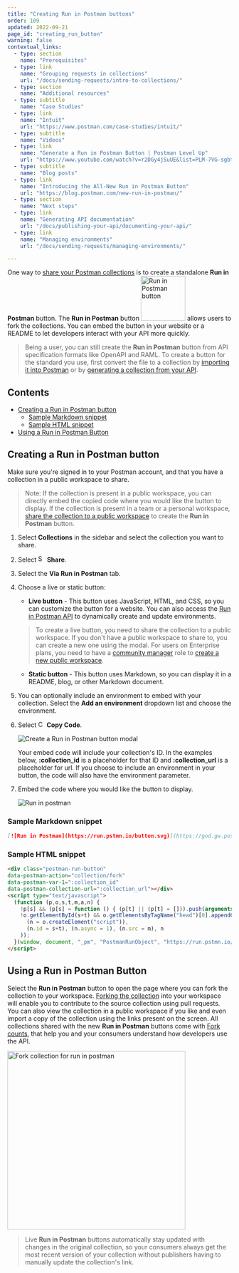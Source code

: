 ```yaml
---
title: "Creating Run in Postman buttons"
order: 109
updated: 2022-09-21
page_id: "creating_run_button"
warning: false
contextual_links:
  - type: section
    name: "Prerequisites"
  - type: link
    name: "Grouping requests in collections"
    url: "/docs/sending-requests/intro-to-collections/"
  - type: section
    name: "Additional resources"
  - type: subtitle
    name: "Case Studies"
  - type: link
    name: "Intuit"
    url: "https://www.postman.com/case-studies/intuit/"
  - type: subtitle
    name: "Videos"
  - type: link
    name: "Generate a Run in Postman Button | Postman Level Up"
    url: "https://www.youtube.com/watch?v=r2DGy4jSuUE&list=PLM-7VG-sgbtC5tNXxd28cmePSa9BYwqeU&index=8"
  - type: subtitle
    name: "Blog posts"
  - type: link
    name: "Introducing the All-New Run in Postman Button"
    url: "https://blog.postman.com/new-run-in-postman/"
  - type: section
    name: "Next steps"
  - type: link
    name: "Generating API documentation"
    url: "/docs/publishing-your-api/documenting-your-api/"
  - type: link
    name: "Managing environments"
    url: "/docs/sending-requests/managing-environments/"

---
```


One way to [share your Postman collections](/docs/collaborating-in-postman/sharing/) is to create a standalone **Run in Postman** button. The **Run in Postman** button <img alt="Run in Postman button" src="https://assets.postman.com/postman-docs/run-in-postman-button-icon.jpg#icon" width="100px"/> allows users to fork the collections. You can embed the button in your website or a README to let developers interact with your API more quickly.

> Being a user, you can still create the **Run in Postman** button from API specification formats like OpenAPI and RAML. To create a button for the standard you use, first convert the file to a collection by [importing it into Postman](/docs/getting-started/importing-and-exporting-data/) or by [generating a collection from your API](/docs/designing-and-developing-your-api/developing-an-api/adding-api-elements/#generating-a-collection).

## Contents

* [Creating a Run in Postman button](#creating-a-run-in-postman-button)
    * [Sample Markdown snippet](#sample-markdown-snippet)
    * [Sample HTML snippet](#sample-html-snippet)
* [Using a Run in Postman Button](#using-a-run-in-postman-button)

## Creating a Run in Postman button

Make sure you're signed in to your Postman account, and that you have a collection in a public workspace to share.

> Note: If the collection is present in a public workspace, you can directly embed the copied code where you would like the button to display. If the collection is present in a team or a personal workspace, [share the collection to a public workspace](/docs/collaborating-in-postman/using-workspaces/managing-workspaces/#changing-workspace-visibility) to create the **Run in Postman** button.

1. Select **Collections** in the sidebar and select the collection you want to share.
1. Select <img alt="Share icon" src="https://assets.postman.com/postman-docs/icon-share.jpg#icon" width="16px"> **Share**.
1. Select the **Via Run in Postman** tab.
1. Choose a live or static button:

    * **Live button** - This button uses JavaScript, HTML, and CSS, so you can customize the button for a website. You can also access the [Run in Postman API](/docs/publishing-your-api/run-in-postman/run-button-API/) to dynamically create and update environments.
    > To create a live button, you need to share the collection to a public workspace. If you don't have a public workspace to share to, you can create a new one using the modal. For users on Enterprise plans, you need to have a [community manager](/docs/collaborating-in-postman/roles-and-permissions/#team-roles) role to [create a new public workspace](/docs/collaborating-in-postman/using-workspaces/public-workspaces/).
    * **Static button** - This button uses Markdown, so you can display it in a README, blog, or other Markdown document.

1. You can optionally include an environment to embed with your collection. Select the **Add an environment** dropdown list and choose the environment.
1. Select <img alt="Copy icon" src="https://assets.postman.com/postman-docs/icon-copy-v9.jpg#icon" width="15px"> **Copy Code**.

    ![Create a Run in Postman button modal](https://assets.postman.com/postman-docs/v10/share-collection-run-in-postman-v10-2.jpg)

    Your embed code will include your collection's ID. In the examples below, **:collection_id** is a placeholder for that ID and **:collection_url** is a placeholder for url. If you choose to include an environment in your button, the code will also have the environment parameter.

1. Embed the code where you would like the button to display.

    ![Run in postman](https://assets.postman.com/postman-docs/v10/run-in-postman-button-v10-b.gif)

### Sample Markdown snippet

```markdown
[![Run in Postman](https://run.pstmn.io/button.svg)](https://god.gw.postman.com/run-collection/:collection_id)
```

### Sample HTML snippet

```html
<div class="postman-run-button"
data-postman-action="collection/fork"
data-postman-var-1=":collection_id"
data-postman-collection-url=":collection_url"></div>
<script type="text/javascript">
  (function (p,o,s,t,m,a,n) {
    !p[s] && (p[s] = function () { (p[t] || (p[t] = [])).push(arguments); });
    !o.getElementById(s+t) && o.getElementsByTagName("head")[0].appendChild((
      (n = o.createElement("script")),
      (n.id = s+t), (n.async = 1), (n.src = m), n
    ));
  }(window, document, "_pm", "PostmanRunObject", "https://run.pstmn.io/button.js"));
</script>
```

## Using a Run in Postman Button

Select the **Run in Postman** button to open the page where you can fork the collection to your workspace. [Forking the collection](/docs/collaborating-in-postman/using-version-control/forking-entities/) into your workspace will enable you to contribute to the source collection using pull requests. You can also view the collection in a public workspace if you like and even import a copy of the collection using the links present on the screen. All collections shared with the new **Run in Postman** buttons come with [Fork counts](/docs/collaborating-in-postman/using-version-control/forking-entities/#viewing-fork-information), that help you and your consumers understand how developers use the API.

<img alt="Fork collection for run in postman" src="https://assets.postman.com/postman-docs/fork-collection-for-run-in-postman.jpg" height="400px"/>

> Live **Run in Postman** buttons automatically stay updated with changes in the original collection, so your consumers always get the most recent version of your collection without publishers having to manually update the collection's link.
